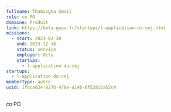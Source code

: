 ```yaml
---
fullname: Thamazgha Smail
role: co PO
domaine: Produit
link: https://beta.gouv.fr/startups/l-application-du-cej.html
missions:
  - start: 2023-03-30
    end: 2023-12-16
    status: service
    employer: Octo
    startups:
      - l-application-du-cej
startups:
  - l-application-du-cej
memberType: autre
uuid: 1fdca024-027b-478e-a14b-0f52812a52c4
---
```

co PO
